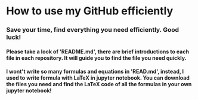# How to use my GitHub efficiently

### Save your time, find everything you need efficiently. Good luck!

#### Please take a look of 'README.md', there are brief introductions to each file in each repository. It will guide you to find the file you need quickly. 

#### I wont't write so many formulas and equations in 'READ.md', instead, I used to write formula with LaTeX in jupyter notebook. You can download the files you need and find the LaTeX code of all the formulas in your own jupyter notebook!


